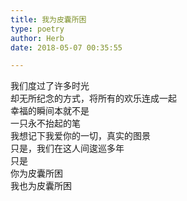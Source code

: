 ```yaml
---  
title: 我为皮囊所困  
type: poetry  
author: Herb  
date: 2018-05-07 00:35:55  

---  
```

我们度过了许多时光  
却无所纪念的方式，将所有的欢乐连成一起  
幸福的瞬间本就不是  
一只永不抬起的笔  
我想记下我爱你的一切，真实的图景  
只是，我们在这人间逡巡多年  
只是  
你为皮囊所困  
我也为皮囊所困